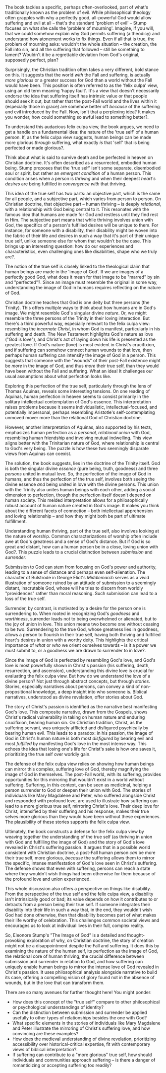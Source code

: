 The book tackles a specific, perhaps often-overlooked, part of what's traditionally known as the problem of evil. While philosophical theology often grapples with why a perfectly good, all-powerful God would allow suffering and evil at all – that's the standard 'problem of evil' – Stump focuses on what she calls the 'problem of mourning'. Imagine, if you will, that we could somehow explain why God permits suffering (a theodicy) and understand how atonement works to fix things. Even if all that is true, the problem of mourning asks: wouldn't the whole situation – the creation, the Fall into sin, and all the suffering that followed – still be something to lament? Wouldn't it be a regrettable deviation from God's original, supposedly perfect, plan?

Surprisingly, the Christian tradition often takes a very different, bold stance on this. It suggests that the world _with_ the Fall and suffering, is actually _more glorious_ or a greater success for God than a world without the Fall would have been. This position is often referred to as the 'felix culpa' view, using an old term meaning 'happy fault'. It's a view that doesn't necessarily endorse the idea that suffering itself has intrinsic value or that people should seek it out, but rather that the post-Fall world and the lives within it (especially those in grace) are somehow better off _because_ of the suffering and evil introduced by the Fall. Now, isn't that a perplexing idea? It makes you wonder, how could something so awful lead to something better?.

To understand this audacious felix culpa view, the book argues, we need to get a handle on a fundamental idea: the nature of the 'true self' of a human person. If, as the felix culpa view suggests, human beings can be made more glorious _through_ suffering, what exactly _is_ that 'self' that is being perfected or made glorious?.

Think about what is said to survive death and be perfected in heaven on Christian doctrine. It's often described as a resurrected, embodied human being. Stump proposes that the 'true self' isn't some separate, disembodied soul or spirit, but rather an _emergent condition_ of a human person. This condition arises when a person is _thriving_ and when their deepest _heart's desires_ are being fulfilled _in convergence with_ that thriving.

This idea of the true self has two parts: an objective part, which is the same for all people, and a subjective part, which varies from person to person. On Christian doctrine, that objective part – human thriving – is deeply _relational_, with a relationship with God being central to it. This resonates with the famous idea that humans are made for God and restless until they find rest in Him. The subjective part means that while thriving involves union with God, the specifics of a person's fulfilled desires will be unique to them. For instance, for someone with a disability, their disability might be woven into the fabric of their life and desires in such a way that it's part of their unique true self, unlike someone else for whom that wouldn't be the case. This brings up an interesting question: how do our experiences and characteristics, even challenging ones like disabilities, shape who we truly are?.

The notion of the true self is closely linked to the theological claim that human beings are made in the 'image of God'. If we are images of a perfectly good God, what does it mean for that image to be "marred" by sin and "perfected"?. Since an image must resemble the original in some way, understanding the image of God in humans requires reflecting on the nature of God.

Christian doctrine teaches that God is one deity but three persons (the Trinity). This offers multiple ways to think about how humans are in God's image. We might resemble God's singular divine _nature_. Or, we might resemble the three persons of the Trinity in their loving interaction. But there's a third powerful way, especially relevant to the felix culpa view: resembling the _incarnate Christ_, in whom God is manifest, particularly in his suffering and death. The New Testament highlights God's nature as love ("God is love"), and Christ's act of laying down his life is presented as the greatest love. If God's nature (love) is most evident in Christ's crucifixion, and if suffering can somehow connect human wounds to that love, then perhaps human suffering can intensify the image of God in a person. This suggests that someone with the "wounds" of their post-Fall existence might be _more_ in the image of God, and thus _more_ their true self, than they would have been without the Fall and suffering. What an idea! It challenges our usual assumptions about what perfection looks like.

Exploring this perfection of the true self, particularly through the lens of Thomas Aquinas, reveals some interesting tensions. On one reading of Aquinas, human perfection in heaven seems to consist primarily in the solitary intellectual contemplation of God's essence. This interpretation raises problems because it seems individualistic, intellectual-focused, and potentially impersonal, perhaps resembling Aristotle's self-contemplating unmoved mover more than the relational God of Christian doctrine.

However, another interpretation of Aquinas, also supported by his texts, emphasizes human perfection as a _personal, relational union_ with God, resembling human friendship and involving mutual indwelling. This view aligns better with the Trinitarian nature of God, where relationship is central to God's very being. The puzzle is how these two seemingly disparate views from Aquinas can coexist.

The solution, the book suggests, lies in the doctrine of the Trinity itself. God is both the singular divine _essence_ (pure being, truth, goodness) and three _persons_ united in mutual love. So, the perfection of the image of God in humans, and thus the perfection of the true self, involves both seeing the divine essence _and_ being united in love with the divine persons. This union with the Trinity also unites human beings with each other, adding a social dimension to perfection, though the perfection itself doesn't depend on human society. This melded interpretation allows for a philosophically robust account of human nature created in God's image. It makes you think about the different facets of connection – both intellectual apprehension and loving relationship – and how they might both be part of ultimate fulfillment.

Understanding human thriving, part of the true self, also involves looking at the nature of worship. Common characterizations of worship often include awe at God's greatness and a sense of God's distance. But if God is so great and distant, how can a human person be in a close, loving union with God?. This puzzle leads to a crucial distinction between _submission_ and _surrender_.

Submission to God can stem from focusing on God's power and authority, leading to a sense of distance and perhaps even self-alienation. The character of Bulstrode in George Eliot's _Middlemarch_ serves as a vivid illustration of someone ruined by an attitude of submission to a seemingly distant, inscrutable God, whose will he tries to discern from worldly "providences" rather than moral reasoning. Such submission can lead to a loss of the true self.

Surrender, by contrast, is motivated by a desire for the person one is surrendering to. When rooted in recognizing God's _goodness_ and _worthiness_, surrender leads not to being overwhelmed or alienated, but to the joy of union in love. This union means two become one without ceasing to be two. Surrendering to the true God, whose greatness lies in goodness, allows a person to flourish in their true self, having both thriving and fulfilled heart's desires in union with a worthy deity. This highlights the critical importance of _what_ or _who_ we orient ourselves towards – is it a power we must submit to, or a goodness we are drawn to surrender to in love?.

Since the image of God is perfected by resembling God's love, and God's love is most powerfully shown in Christ's passion (his suffering, death, resurrection, and ascension), understanding this divine love is crucial for evaluating the felix culpa view. But how do we understand the love of a divine person? Not just through abstract concepts, but through _stories_. Stories, especially narratives about persons, can convey a kind of non-propositional knowledge, a deep insight into who someone is. Biblical narratives, understood as divine revelation, offer stories about God.

The story of Christ's passion is identified as the narrative best manifesting God's love. This composite narrative, drawn from the Gospels, shows Christ's radical vulnerability in taking on human nature and enduring crucifixion, bearing human sin. On Christian tradition, Christ, as the suffering servant, was uniquely afflicted and disfigured psychically by bearing human evil. This leads to a paradox: in his passion, the image of God in Christ's human nature is both most _disfigured_ by bearing evil and most _fulfilled_ by manifesting God's love in the most intense way. This echoes the idea that losing one's life for Christ's sake is how one saves it, prioritizing the true self over worldly gain.

The defense of the felix culpa view relies on showing how human beings can mirror this complex, suffering love of God, thereby magnifying the image of God in themselves. The post-Fall world, with its suffering, provides opportunities for this mirroring that wouldn't exist in a world without suffering. Suffering, in this context, can be seen as medicinal, helping a person surrender to God or deepen their union with God. The stories of individuals like Mary Magdalene and Peter, who suffered alongside Christ and responded with profound love, are used to illustrate how suffering can lead to a more glorious true self, mirroring Christ's love. Their deep love for Christ, intensified by their suffering and his response, makes their true selves more glorious than they would have been without these experiences. The plausibility of these stories supports the felix culpa view.

Ultimately, the book constructs a defense for the felix culpa view by weaving together the understanding of the true self (as thriving in union with God and fulfilling the image of God) and the story of God's love revealed in Christ's suffering passion. It argues that in a possible world consistent with Christian doctrine, a post-Fall human person _can_ be more their true self, more glorious, _because_ the suffering allows them to mirror the specific, intense manifestation of God's love seen in Christ's suffering. The defense shows that even with suffering, persons can reach a state where they wouldn't wish things had been otherwise for them because of the profound love and union experienced.

This whole discussion also offers a perspective on things like disability. From the perspective of the true self and the felix culpa view, a disability isn't intrinsically good or bad; its value depends on how it contributes to or detracts from a person being their true self. If someone integrates their disability into their life in such a way that, in the end, they wouldn't wish God had done otherwise, then that disability becomes part of what makes their life worthy of celebration. This challenges common societal views and encourages us to look at individual lives in their full, complex reality.

So, Eleonore Stump's "The Image of God" is a detailed and thought-provoking exploration of why, on Christian doctrine, the story of creation might not be a disappointment despite the Fall and suffering. It does this by examining the nature of the human self, its perfection as the image of God, the relational core of human thriving, the crucial difference between submission and surrender in relation to God, and how suffering can uniquely enable human beings to mirror the intense love of God revealed in Christ's passion. It uses philosophical analysis alongside narrative to build its case, offering a compelling vision of glory found not in the absence of wounds, but in the love that can transform them.

There are so many avenues for further thought here! You might ponder:

- How does this concept of the "true self" compare to other philosophical or psychological understandings of identity?
- Can the distinction between submission and surrender be applied usefully to other types of relationships besides the one with God?
- What specific elements in the stories of individuals like Mary Magdalene and Peter illustrate the mirroring of Christ's suffering love, and how convincing are these examples?
- How does the medieval understanding of divine revelation, prioritizing accessibility over historical-critical expertise, fit with contemporary views of biblical interpretation?.
- If suffering can contribute to a "more glorious" true self, how should individuals and communities approach suffering – is there a danger of romanticizing or accepting suffering too readily?